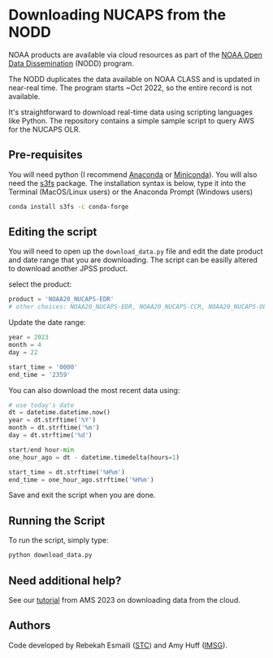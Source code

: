 # Downloading NUCAPS from the NODD

NOAA products are available via cloud resources as part of the [NOAA Open Data Dissemination](https://www.noaa.gov/information-technology/open-data-dissemination) (NODD) program.

The NODD duplicates the data available on NOAA CLASS and is updated in near-real time. The program starts ~Oct 2022, so the entire record is not available.

It's straightforward to download real-time data using scripting languages like Python. The repository contains a simple sample script to query AWS for the NUCAPS OLR.

## Pre-requisites

You will need python (I recommend [Anaconda](https://www.anaconda.com/) or [Miniconda](https://docs.conda.io/en/latest/miniconda.html)). You will also need the [s3fs](https://s3fs.readthedocs.io/en/latest/) package. The installation syntax is below, type it into the Terminal (MacOS/Linux users) or the Anaconda Prompt (Windows users)

```bash
conda install s3fs -c conda-forge
```

## Editing the script
You will need to open up the ```download_data.py``` file and edit the date product and date range that you are downloading. The script can be easilly altered to download another JPSS product.

select the product:
```python
product = 'NOAA20_NUCAPS-EDR'
# other choices: NOAA20_NUCAPS-EDR, NOAA20_NUCAPS-CCR, NOAA20_NUCAPS-OLR
```

Update the date range:

```python
year = 2023
month = 4
day = 22

start_time = '0000'
end_time = '2359'
```

You can also download the most recent data using:
```python
# use today's date 
dt = datetime.datetime.now()
year = dt.strftime('%Y')
month = dt.strftime('%m')
day = dt.strftime('%d')

start/end hour-min
one_hour_ago = dt - datetime.timedelta(hours=1)

start_time = dt.strftime('%H%m')
end_time = one_hour_ago.strftime('%H%m')
```

Save and exit the script when you are done.

## Running the Script
To run the script, simply type:

```bash
python download_data.py
```

## Need additional help?

See our [tutorial](https://github.com/modern-tools-workshop/AMS-python-workshop-2023/blob/main/download_satellite_data.ipynb) from AMS 2023 on downloading data from the cloud.

## Authors
Code developed by Rebekah Esmaili ([STC](https://www.stcnet.com/)) and Amy Huff ([IMSG](https://imsg.com/)).